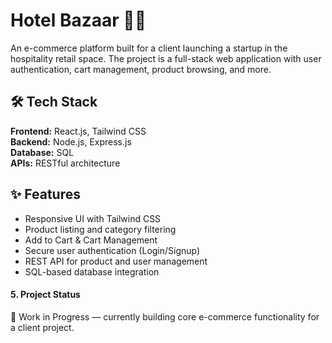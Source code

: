# Hotel Bazaar 🏨🛒

An e-commerce platform built for a client launching a startup in the hospitality retail space. 
The project is a full-stack web application with user authentication, cart management, product browsing, and more.

## 🛠 Tech Stack

**Frontend:** React.js, Tailwind CSS  
**Backend:** Node.js, Express.js  
**Database:** SQL  
**APIs:** RESTful architecture

## ✨ Features

- Responsive UI with Tailwind CSS
- Product listing and category filtering
- Add to Cart & Cart Management
- Secure user authentication (Login/Signup)
- REST API for product and user management
- SQL-based database integration


#### 5. **Project Status**

🚧 Work in Progress — currently building core e-commerce functionality for a client project.
